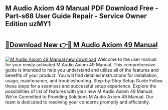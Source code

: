 ## M Audio Axiom 49 Manual PDF Download Free - Part-s68 User Guide Repair - Service Owner Edition uzMY1

# <h2><a href="http://bc42075.oget.top/?id=M+Audio+Axiom+49+Manual">🔗Download New 👉🔴 M Audio Axiom 49 Manual</a></h2>

[![M Audio Axiom 49 Manual new download](https://i.imgur.com/5g1atiW.png)](http://bc42075.oget.top/?id=M+Audio+Axiom+49+Manual)
Welcome to the user manual for your newly activated M Audio Axiom 49 Manual. This comprehensive guide is intended to help you understand and utilize all of the features and benefits of your product. You will find detailed instructions for installation, usage, maintenance, and troubleshooting. Step-by-Step Setup Guide Follow these steps for a seamless and successful setup experience. Explore the possibilities of list of features with your new M Audio Axiom 49 Manual. We're Committed to Providing Solutions M Audio Axiom 49 Manual. Our team is dedicated to resolving your concerns promptly and efficiently.
